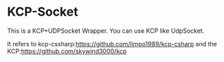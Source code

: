 # KCP-Socket
This is a  KCP+UDPSocket Wrapper.
You can use KCP like UdpSocket.


It refers to kcp-cssharp:https://github.com/limpo1989/kcp-csharp
and the KCP:https://github.com/skywind3000/kcp

